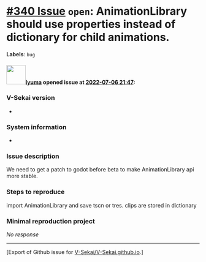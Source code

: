 # [\#340 Issue](https://github.com/V-Sekai/V-Sekai.github.io/issues/340) `open`: AnimationLibrary should use properties instead of dictionary for child animations.
**Labels**: `bug`


#### <img src="https://avatars.githubusercontent.com/u/39946030?v=4" width="50">[lyuma](https://github.com/lyuma) opened issue at [2022-07-06 21:47](https://github.com/V-Sekai/V-Sekai.github.io/issues/340):

### V-Sekai version

*

### System information

*

### Issue description

We need to get a patch to godot before beta to make AnimationLibrary api more stable.

### Steps to reproduce

import AnimationLibrary and save tscn or tres. clips are stored in dictionary

### Minimal reproduction project

_No response_




-------------------------------------------------------------------------------



[Export of Github issue for [V-Sekai/V-Sekai.github.io](https://github.com/V-Sekai/V-Sekai.github.io).]
